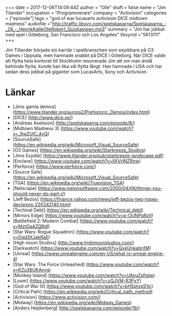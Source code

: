 +++
date = 2017-12-06T14:09:44Z
author = "Olle"
draft = false
name = "Jim Tilander"
occupation = "Programmerare"
company = "Activision"
categories = ["episode"]
tags = "god of war lucasarts activision DICE midtown madness"
audiofile ="http://traffic.libsyn.com/spelskaparna/Spelskaparna_-_29_-_HenrikKalleOlleRobert_Quizkampen.mp3"
summary = "Jim har jobbat med spel i Göteborg, San Francisco och Los Angeles"
libsynid ="5613111"
+++

Jim Tillander började sin karriär i spelbranschen som exjobbare på O3 Games i Uppsala, men hamnade snabbt på DICE i Göteborg. När DICE valde att flytta hela kontoret till Stockholm resonerade Jim att om man ändå behövde flytta, kunde han lika väl flytta långt. Han hamnade i USA och har sedan dess jobbat på giganter som LucasArts, Sony och Activision.

# Länkar
* [Jims gamla demos] (https://www.tilander.org/aurora2/Prehistoric_Demos/index.html)
* [DICE] (http://www.dice.se/)
* [Andreas Axelsson] (http://spelskaparna.com/episode/8/)
* [Midtown Madness 3] (https://www.youtube.com/watch?v=_9wZUIC_4vQ)
* [SourceSafe] (https://en.wikipedia.org/wiki/Microsoft_Visual_SourceSafe)
* [O3 Games] (https://en.wikipedia.org/wiki/Starbreeze_Studios)
* [Jims Exjobb] (https://www.tilander.org/pub/starbreeze-landscape.pdf)
* [Enclave] (https://www.youtube.com/watch?v=llXVrlNZRnw)
* [Perforce]  (https://www.perforce.com/)
* [Source Safe] (https://en.wikipedia.org/wiki/Microsoft_Visual_SourceSafe)
* [TGA] (https://en.wikipedia.org/wiki/Truevision_TGA)
* [Netscape] (https://www.joelonsoftware.com/2000/04/06/things-you-should-never-do-part-i/)
* [Jeff Bezos] (https://finance.yahoo.com/news/jeff-bezos-two-types-decisions-220242140.html)
* [Techinal Debt] (https://en.wikipedia.org/wiki/Technical_debt)
* [Mirrors Edge] (https://www.youtube.com/watch?v=p-OUNPqRzII)
* [Battlefield 2: Modern Combat] (https://www.youtube.com/watch?v=MztGaAZQRdI)
* [Star Wars: Rogue Squadron] (https://www.youtube.com/watch?v=Dqd3XJakRaE)
* [High moon Studios] (http://www.highmoonstudios.com/)
* [Darkwatch] (https://www.youtube.com/watch?v=QveUnkabn1M)
* [Unreal] (https://www.unrealengine.com/en-US/what-is-unreal-engine-4)
* [Star Wars: The Force Unleashed] (https://www.youtube.com/watch?v=KZu36UKAvyg)
* [Monkey Island] (https://www.youtube.com/watch?v=UAvuZsflglw)
* [Loom] (https://www.youtube.com/watch?v=zQJVM-R3PxY)
* [God of War III] (https://www.youtube.com/watch?v=bH5ptvpS1ic)
* [Critical Path] (https://en.wikipedia.org/wiki/Critical_path_method)
* [Activision] (https://www.activision.com/)
* [Midway] (https://en.wikipedia.org/wiki/Midway_Games)
* [Anders Hejdenberg] (http://spelskaparna.com/episode/19/)

